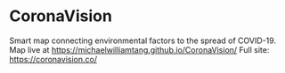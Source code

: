 # CoronaVision
Smart map connecting environmental factors to the spread of COVID-19.
Map live at https://michaelwilliamtang.github.io/CoronaVision/
Full site: https://coronavision.co/
